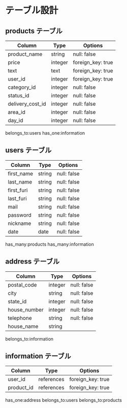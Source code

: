 # テーブル設計

## products テーブル

| Column          | Type   | Options     |
| --------------  | ------ | ----------- |
| product_name     | string| null: false |
| price           | integer| foreign_key: true |
| text            | text   | foreign_key: true | 
| user_id         | integer| foreign_key: true |  
| category_id     | integer| null: false |
| status_id       | integer| null: false |
| delivery_cost_id| integer| null: false |
| area_id         | integer| null: false |
| day_id         | integer| null: false |

belongs_to:users
has_one:information

## users テーブル

| Column     | Type   | Options     |
| -----------| ------ | ----------- |
| first_name | string | null: false |
| last_name  | string | null: false |
| first_furi | string | null: false |
| last_furi  | string | null: false |
| mail       | string | null: false |
| password   | string | null: false |
| nickname   | string | null: false |
| date       | date   | null: false |

has_many:products
has_many:information



## address テーブル

| Column      | Type   | Options     |
| ----------- | ------ | ----------- |
| postal_code | integer| null: false |
| city        | string | null: false |
| state_id    | integer| null: false |
| house_number| integer| null: false |
| telephone   | string | null: false |
| house_name  | string |             |

belongs_to:information

## information テーブル

| Column     | Type   | Options           |
| -----------| ------ | ------------------|
| user_id    | references| foreign_key: true |
| product_id | references| foreign_key: true |

has_one:address
belongs_to:users
belongs_to:products